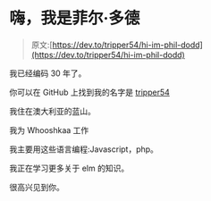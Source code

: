 # 嗨，我是菲尔·多德

> 原文:[https://dev.to/tripper54/hi-im-phil-dodd](https://dev.to/tripper54/hi-im-phil-dodd)

我已经编码 30 年了。

你可以在 GitHub 上找到我的名字是 [tripper54](https://github.com/tripper54)

我住在澳大利亚的蓝山。

我为 Whooshkaa 工作

我主要用这些语言编程:Javascript，php。

我正在学习更多关于 elm 的知识。

很高兴见到你。